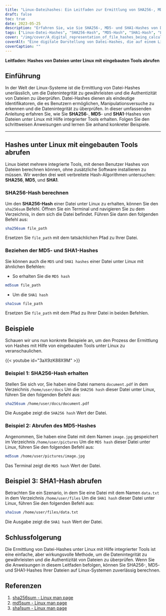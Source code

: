 ```yaml
---
title: "Linux-Dateihashes: Ein Leitfaden zur Ermittlung von SHA256-, MD5- und SHA1-Hashes mithilfe integrierter Tools"
draft: false
toc: true
date: 2023-05-25
description: "Erfahren Sie, wie Sie SHA256-, MD5- und SHA1-Hashes von Dateien unter Linux mithilfe integrierter Tools erhalten und dabei die Integrität und Authentizität der Daten sicherstellen."
tags: ["Linux-Datei-Hashes", "SHA256-Hash", "MD5-Hash", "SHA1-Hash", "Linux-Befehlszeile", "Dateiintegrität", "Datenvalidierung", "Linux-Sicherheit", "integrierte Tools", "Dateiprüfung", "Datenauthentizität", "Datei-Hashing-Algorithmen", "Linux-Systemverwaltung", "Befehlszeilentools", "Dateiprüfsummen", "Linux-Utilities", "Datei-Integritätsprüfungen", "Überprüfung der Datenintegrität", "Datei-Hash-Beispiele", "Linux-Hash-Befehle", "Datei-Hashing-Methoden", "Linux-Sicherheitsmaßnahmen", "Linux-Datenschutz", "Linux-Dateimanagement", "Linux-Dateiverifizierung", "Integrität von Linux-Dateien", "Datensicherheit", "Linux-Datenvalidierung", "Sicherheit des Linux-Systems", "Datei-Hashing-Verfahren", "Sicherung der Dateiintegrität", "sichere Dateivalidierung", "Linux-Datenintegrität"]
cover: "/img/cover/A_digital_representation_of_file_hashes_being_calculated.png"
coverAlt: "Eine digitale Darstellung von Datei-Hashes, die auf einem Linux-Terminal-Bildschirm berechnet werden, als Symbol für Datenintegrität und -sicherheit."
coverCaption: ""
---
```


**Leitfaden: Hashes von Dateien unter Linux mit eingebauten Tools abrufen**

## Einführung

In der Welt der Linux-Systeme ist die Ermittlung von Datei-Hashes unerlässlich, um die Datenintegrität zu gewährleisten und die Authentizität von Dateien zu überprüfen. Datei-Hashes dienen als eindeutige Identifikatoren, die es Benutzern ermöglichen, Manipulationsversuche zu erkennen und die Datenintegrität zu überprüfen. In dieser umfassenden Anleitung erfahren Sie, wie Sie **SHA256**-, **MD5**- und **SHA1**-Hashes von Dateien unter Linux mit Hilfe integrierter Tools erhalten. Folgen Sie den schrittweisen Anweisungen und lernen Sie anhand konkreter Beispiele.

______

## Hashes unter Linux mit eingebauten Tools abrufen

Linux bietet mehrere integrierte Tools, mit denen Benutzer Hashes von Dateien berechnen können, ohne zusätzliche Software installieren zu müssen. Wir werden drei weit verbreitete Hash-Algorithmen untersuchen: **SHA256**, **MD5**, und **SHA1**.

### SHA256-Hash berechnen

Um den **SHA256-Hash** einer Datei unter Linux zu erhalten, können Sie den `sha256sum` Befehl. Öffnen Sie ein Terminal und navigieren Sie zu dem Verzeichnis, in dem sich die Datei befindet. Führen Sie dann den folgenden Befehl aus:

```bash
sha256sum file_path
```
Ersetzen Sie `file_path` mit dem tatsächlichen Pfad zu Ihrer Datei.

### Beziehen der MD5- und SHA1-Hashes
Sie können auch die `MD5` und `SHA1 hashes` einer Datei unter Linux mit ähnlichen Befehlen:

- So erhalten Sie die `MD5 hash`

```bash
md5sum file_path
```

- Um die `SHA1 hash`

```bash
sha1sum file_path
```
Ersetzen Sie `file_path` mit dem Pfad zu Ihrer Datei in beiden Befehlen.

## Beispiele
Schauen wir uns nun konkrete Beispiele an, um den Prozess der Ermittlung von Hashes mit Hilfe von eingebauten Tools unter Linux zu veranschaulichen.

{{< youtube id="3aX9zK88X9M" >}}

### Beispiel 1: SHA256-Hash erhalten
Stellen Sie sich vor, Sie haben eine Datei namens `document.pdf` in dem Verzeichnis `/home/user/docs` Um die `SHA256 hash` dieser Datei unter Linux, führen Sie den folgenden Befehl aus:

```bash
sha256sum /home/user/docs/document.pdf
```

Die Ausgabe zeigt die `SHA256 hash` Wert der Datei.

### Beispiel 2: Abrufen des MD5-Hashes

Angenommen, Sie haben eine Datei mit dem Namen `image.jpg` gespeichert im Verzeichnis `/home/user/pictures` Um die `MD5 hash` dieser Datei unter Linux, führen Sie den folgenden Befehl aus:

```bash
md5sum /home/user/pictures/image.jpg
```

Das Terminal zeigt die `MD5 hash` Wert der Datei.

## Beispiel 3: SHA1-Hash abrufen

Betrachten Sie ein Szenario, in dem Sie eine Datei mit dem Namen `data.txt` in dem Verzeichnis `/home/user/files` Um die `SHA1 hash` dieser Datei unter Linux, führen Sie den folgenden Befehl aus:

```bash
sha1sum /home/user/files/data.txt
```
Die Ausgabe zeigt die `SHA1 hash` Wert der Datei.

## Schlussfolgerung
Die Ermittlung von Datei-Hashes unter Linux mit Hilfe integrierter Tools ist eine einfache, aber wirkungsvolle Methode, um die Datenintegrität zu gewährleisten und die Authentizität von Dateien zu überprüfen. Wenn Sie die Anweisungen in diesem Leitfaden befolgen, können Sie SHA256-, MD5- und SHA1-Hashes Ihrer Dateien auf Linux-Systemen zuverlässig berechnen.

## Referenzen

1. [sha256sum - Linux man page](https://man7.org/linux/man-pages/man1/sha256sum.1.html)
2. [md5sum - Linux man page](https://man7.org/linux/man-pages/man1/md5sum.1.html)
3. [sha1sum - Linux man page](https://man7.org/linux/man-pages/man1/sha1sum.1.html)
